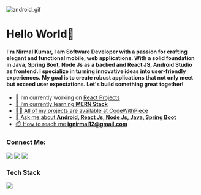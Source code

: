 ![android_gif](https://github.com/CodeWithPiece/CodeWithPiece/assets/145927850/d762e402-39bf-44d9-ac0a-44354ea30d60)
<h1 align="left">Hello World👋 </h1>
<h4 align="left">I'm Nirmal Kumar, I am Software Developer with a passion for crafting elegant and functional mobile, web applications. With a solid foundation in Java, Spring Boot, Node Js as a backed and React JS, Android Studio as frontend. I specialize in turning innovative ideas into user-friendly experiences. My goal is to create robust applications that not only meet but exceed user expectations. Let's build something great together!</h4>

- 🔭 I’m currently working on <a href="https://github.com/CodeWithPiece/React-Js" /> React Projects
- 🌱 I’m currently learning **MERN Stack**
- 👨‍💻 All of my projects are available at <a href="https://github.com/CodeWithPiece?tab=repositories" />CodeWithPiece
- 💬 Ask me about **Android, React Js, Node Js, Java, Spring Boot**
- 📫 How to reach me **ignirmal12@gmail.com**

<h3 align="left">Connect Me:</h3>
<p align="left">
    <img src="https://skillicons.dev/icons?i=instagram"/>
    <img src="https://skillicons.dev/icons?i=twitter"/>
    <img src="https://skillicons.dev/icons?i=linkedin"/>
</p>
<h3 align="left">Tech Stack</h3>
<div align="left">
    <img src="https://skillicons.dev/icons?i=html,css,bootstrap,tailwind,javascript,react,redux,nodejs,express,java,spring,androidstudio,gradle,flutter,mysql,mongodb,firebase,mui,vscode,github,git,discord,postman" />
</div>
